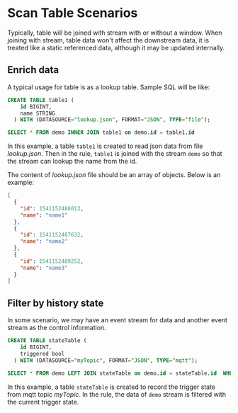 # Scan Table Scenarios

Typically, table will be joined with stream with or without a window. When joining with stream, table data won't affect the downstream data, it is treated like a static referenced data, although it may be updated internally.

## Enrich data

A typical usage for table is as a lookup table. Sample SQL will be like:

```sql
CREATE TABLE table1 (
    id BIGINT,
    name STRING
  ) WITH (DATASOURCE="lookup.json", FORMAT="JSON", TYPE="file");

SELECT * FROM demo INNER JOIN table1 on demo.id = table1.id
```

In this example, a table `table1` is created to read json data from file *lookup.json*. Then in the rule, `table1` is joined with the stream `demo` so that the stream can lookup the name from the id.

The content of *lookup.json* file should be an array of objects. Below is an example:

```json
[
  {
    "id": 1541152486013,
    "name": "name1"
  },
  {
    "id": 1541152487632,
    "name": "name2"
  },
  {
    "id": 1541152489252,
    "name": "name3"
  }
]
```

## Filter by history state

In some scenario, we may have an event stream for data and another event stream as the control information.

```sql
CREATE TABLE stateTable (
    id BIGINT,
    triggered bool
  ) WITH (DATASOURCE="myTopic", FORMAT="JSON", TYPE="mqtt");

SELECT * FROM demo LEFT JOIN stateTable on demo.id = stateTable.id  WHERE triggered=true
```

In this example, a table `stateTable` is created to record the trigger state from mqtt topic *myTopic*. In the rule, the data of `demo` stream is filtered with the current trigger state.

